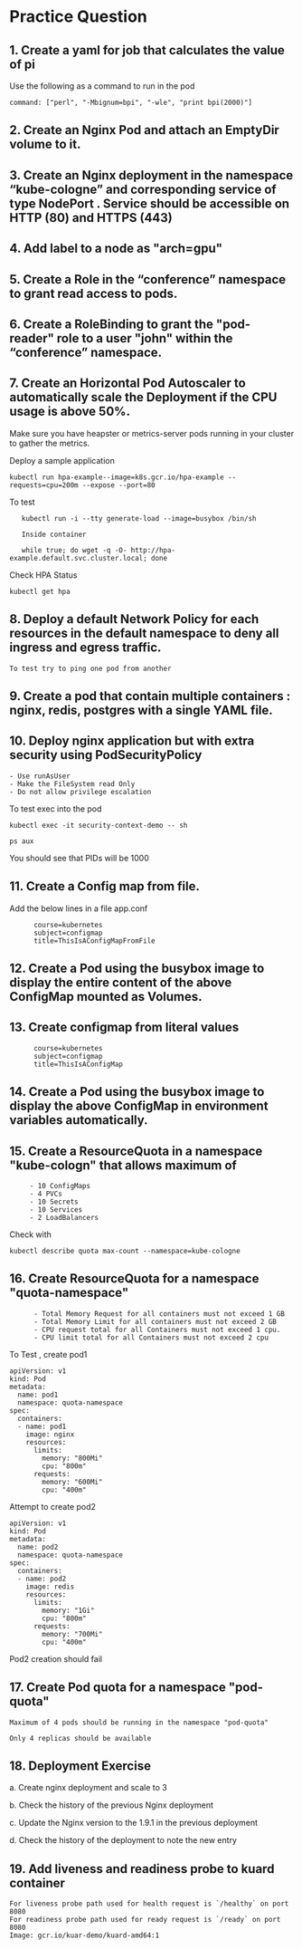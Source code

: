 # Practice Question

## 1. Create a yaml for job that calculates the value of pi

Use the following as a command to run in the pod
```
command: ["perl", "-Mbignum=bpi", "-wle", "print bpi(2000)"]
```

## 2. Create an Nginx Pod and attach an EmptyDir volume to it.

## 3. Create an Nginx deployment in the namespace “kube-cologne” and corresponding service of type NodePort . Service should be accessible on HTTP (80) and HTTPS (443)

## 4. Add label to a node as "arch=gpu"

## 5. Create a Role in the “conference” namespace to grant read access to pods.

## 6. Create a RoleBinding to grant the "pod-reader" role to a user "john" within the “conference” namespace.

## 7. Create an Horizontal Pod Autoscaler to automatically scale the Deployment if the CPU usage is above 50%.
    
Make sure you have heapster or metrics-server pods running in your cluster to gather the metrics.
    
Deploy a sample application

    kubectl run hpa-example--image=k8s.gcr.io/hpa-example --requests=cpu=200m --expose --port=80

 
 To test
 ```
    kubectl run -i --tty generate-load --image=busybox /bin/sh

    Inside container 

    while true; do wget -q -O- http://hpa-example.default.svc.cluster.local; done
```
Check HPA Status
    
```
kubectl get hpa
```

## 8. Deploy a default Network Policy for each resources in the default namespace to deny all ingress and egress traffic.
            
    To test try to ping one pod from another

## 9. Create a pod that contain multiple containers : nginx, redis, postgres with a single YAML file.

## 10. Deploy nginx application but with extra security using PodSecurityPolicy

    - Use runAsUser
    - Make the FileSystem read Only
    - Do not allow privilege escalation

To test exec into the pod 

```
kubectl exec -it security-context-demo -- sh

ps aux
```

You should see that PIDs will be 1000

## 11. Create a Config map from file.

Add the below lines in a file app.conf

```
      course=kubernetes
      subject=configmap
      title=ThisIsAConfigMapFromFile
```

## 12. Create a Pod using the busybox image to display the entire content of the above ConfigMap mounted as Volumes.

## 13. Create configmap from literal values

```
      course=kubernetes
      subject=configmap
      title=ThisIsAConfigMap
```

## 14. Create a Pod using the busybox image to display the above ConfigMap in environment variables automatically.

## 15. Create a ResourceQuota in a namespace "kube-cologn" that allows maximum of

 ```   
      - 10 ConfigMaps
      - 4 PVCs
      - 10 Secrets
      - 10 Services
      - 2 LoadBalancers
```

Check with 

```
kubectl describe quota max-count --namespace=kube-cologne
```

## 16. Create ResourceQuota for a namespace "quota-namespace"

```
      - Total Memory Request for all containers must not exceed 1 GB
      - Total Memory Limit for all containers must not exceed 2 GB
      - CPU request total for all Containers must not exceed 1 cpu.
      - CPU limit total for all Containers must not exceed 2 cpu
``` 

To Test , create pod1
```
apiVersion: v1
kind: Pod
metadata:
  name: pod1
  namespace: quota-namespace
spec:
  containers:
  - name: pod1
    image: nginx
    resources:
      limits:
        memory: "800Mi"
        cpu: "800m" 
      requests:
        memory: "600Mi"
        cpu: "400m"
```

Attempt to create pod2
```
apiVersion: v1
kind: Pod
metadata:
  name: pod2
  namespace: quota-namespace
spec:
  containers:
  - name: pod2
    image: redis
    resources:
      limits:
        memory: "1Gi"
        cpu: "800m"      
      requests:
        memory: "700Mi"
        cpu: "400m"
```

Pod2 creation should fail


## 17. Create Pod quota for a namespace "pod-quota"

```
Maximum of 4 pods should be running in the namespace "pod-quota"

Only 4 replicas should be available
```

## 18. Deployment Exercise

a. Create nginx deployment and scale to 3

b. Check the history of the previous Nginx deployment

c. Update the Nginx version to the 1.9.1 in the previous deployment   

d. Check the history of the deployment to note the new entry

## 19. Add liveness and readiness probe to kuard container 

    For liveness probe path used for health request is `/healthy` on port 8080
    For readiness probe path used for ready request is `/ready` on port 8080
    Image: gcr.io/kuar-demo/kuard-amd64:1